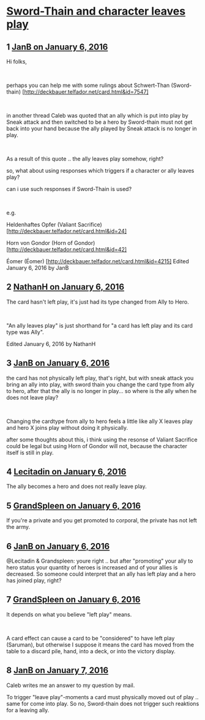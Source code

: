 # [Sword-Thain and character leaves play](https://community.fantasyflightgames.com/topic/198010-sword-thain-and-character-leaves-play/)

## 1 [JanB on January 6, 2016](https://community.fantasyflightgames.com/topic/198010-sword-thain-and-character-leaves-play/?do=findComment&comment=1974327)

Hi folks,

 

perhaps you can help me with some rulings about Schwert-Than (Sword-thain) [http://deckbauer.telfador.net/card.html&id=7547]

 

in another thread Caleb was quoted that an ally which is put into play by Sneak attack and then switched to be a hero by Sword-thain must not get back into your hand because the ally played by Sneak attack is no longer in play.

 

As a result of this quote .. the ally leaves play somehow, right?

so, what about using responses which triggers if a character or ally leaves play?

can i use such responses if Sword-Thain is used?

 

e.g.

Heldenhaftes Opfer (Valiant Sacrifice) [http://deckbauer.telfador.net/card.html&id=24]

Horn von Gondor (Horn of Gondor) [http://deckbauer.telfador.net/card.html&id=42]

Éomer (Éomer) [http://deckbauer.telfador.net/card.html&id=4215]
Edited January 6, 2016 by JanB

## 2 [NathanH on January 6, 2016](https://community.fantasyflightgames.com/topic/198010-sword-thain-and-character-leaves-play/?do=findComment&comment=1974402)

The card hasn't left play, it's just had its type changed from Ally to Hero.

 

"An ally leaves play" is just shorthand for "a card has left play and its card type was Ally".

Edited January 6, 2016 by NathanH

## 3 [JanB on January 6, 2016](https://community.fantasyflightgames.com/topic/198010-sword-thain-and-character-leaves-play/?do=findComment&comment=1974412)

the card has not physically left play, that's right, but with sneak attack you bring an ally into play, with sword thain you change the card type from ally to hero, after that the ally is no longer in play... so where is the ally when he does not leave play?

 

Changing the cardtype from ally to hero feels a little like ally X leaves play and hero X joins play without doing it physically.

after some thoughts about this, i think using the resonse of Valiant Sacrifice could be legal but using Horn of Gondor will not, because the character itself is still in play.

## 4 [Lecitadin on January 6, 2016](https://community.fantasyflightgames.com/topic/198010-sword-thain-and-character-leaves-play/?do=findComment&comment=1974504)

The ally becomes a hero and does not really leave play.

## 5 [GrandSpleen on January 6, 2016](https://community.fantasyflightgames.com/topic/198010-sword-thain-and-character-leaves-play/?do=findComment&comment=1974556)

If you're a private and you get promoted to corporal, the private has not left the army.

## 6 [JanB on January 6, 2016](https://community.fantasyflightgames.com/topic/198010-sword-thain-and-character-leaves-play/?do=findComment&comment=1974673)

@Lecitadin & Grandspleen: youre right .. but after "promoting" your ally to hero status your quantity of heroes is increased and of your allies is decreased. So someone could interpret that an ally has left play and a hero has joined play, right?

## 7 [GrandSpleen on January 6, 2016](https://community.fantasyflightgames.com/topic/198010-sword-thain-and-character-leaves-play/?do=findComment&comment=1974927)

It depends on what you believe "left play" means.

 

A card effect can cause a card to be "considered" to have left play (Saruman), but otherwise I suppose it means the card has moved from the table to a discard pile, hand, into a deck, or into the victory display.

## 8 [JanB on January 7, 2016](https://community.fantasyflightgames.com/topic/198010-sword-thain-and-character-leaves-play/?do=findComment&comment=1976288)

Caleb writes me an answer to my question by mail.

To trigger "leave play"-moments a card must physically moved out of play .. same for come into play. So no, Sword-thain does not trigger such reaktions for a leaving ally.

